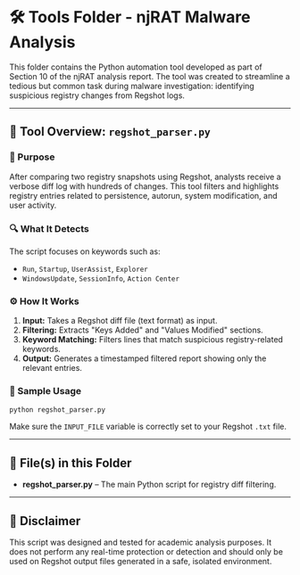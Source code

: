 # 🛠️ Tools Folder - njRAT Malware Analysis

This folder contains the Python automation tool developed as part of Section 10 of the njRAT analysis report. The tool was created to streamline a tedious but common task during malware investigation: identifying suspicious registry changes from Regshot logs.

---

## 🧪 Tool Overview: `regshot_parser.py`

### 📌 Purpose
After comparing two registry snapshots using Regshot, analysts receive a verbose diff log with hundreds of changes. This tool filters and highlights registry entries related to persistence, autorun, system modification, and user activity.

### 🔍 What It Detects
The script focuses on keywords such as:
- `Run`, `Startup`, `UserAssist`, `Explorer`
- `WindowsUpdate`, `SessionInfo`, `Action Center`

### ⚙️ How It Works
1. **Input:** Takes a Regshot diff file (text format) as input.
2. **Filtering:** Extracts "Keys Added" and "Values Modified" sections.
3. **Keyword Matching:** Filters lines that match suspicious registry-related keywords.
4. **Output:** Generates a timestamped filtered report showing only the relevant entries.

### 🧵 Sample Usage
```bash
python regshot_parser.py
```
Make sure the `INPUT_FILE` variable is correctly set to your Regshot `.txt` file.

---

## 📁 File(s) in this Folder
- **regshot_parser.py** – The main Python script for registry diff filtering.

---

## 📌 Disclaimer
This script was designed and tested for academic analysis purposes. It does not perform any real-time protection or detection and should only be used on Regshot output files generated in a safe, isolated environment.

